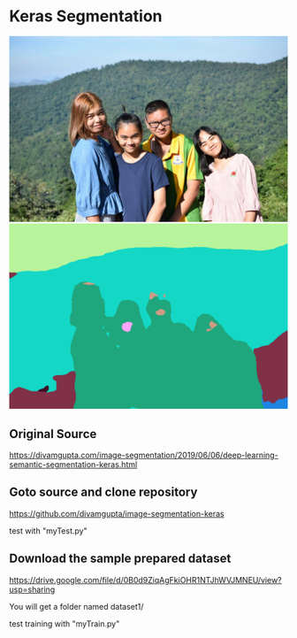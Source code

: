 # Keras Segmentation
![](https://github.com/theerawatramchuen/Keras_Segmentation/blob/master/test.jpg)
![](https://github.com/theerawatramchuen/Keras_Segmentation/blob/master/out.png)
## Original Source
https://divamgupta.com/image-segmentation/2019/06/06/deep-learning-semantic-segmentation-keras.html
## Goto source and clone repository
https://github.com/divamgupta/image-segmentation-keras

test with "myTest.py"
## Download the sample prepared dataset
https://drive.google.com/file/d/0B0d9ZiqAgFkiOHR1NTJhWVJMNEU/view?usp=sharing

You will get a folder named dataset1/

test training with "myTrain.py"
